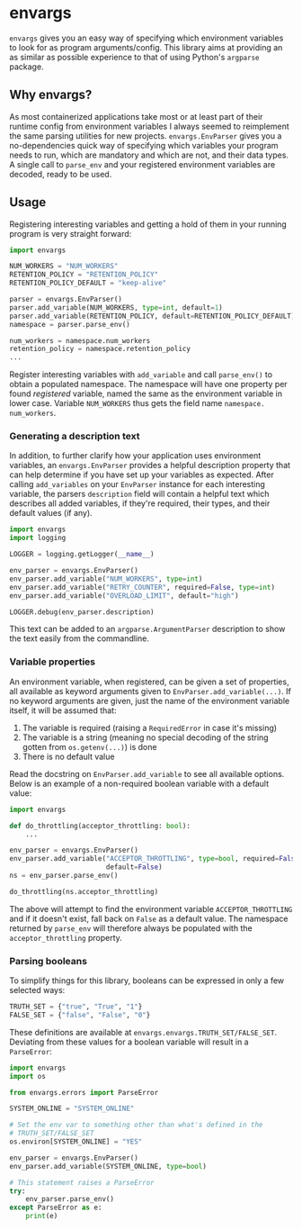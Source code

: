 # envargs

`envargs` gives you an easy way of specifying which environment variables to
look for as program arguments/config. This library aims at providing an as 
similar as possible experience to that of using Python's `argparse` package.

## Why envargs?
As most containerized applications take most or at least part of their 
runtime config from environment variables I always seemed to reimplement the 
same parsing utilities for new projects. `envargs.EnvParser` gives you a 
no-dependencies quick way of specifying which variables your program needs 
to run, which are mandatory and which are not, and their data types. A 
single call to `parse_env` and your registered environment variables are 
decoded, ready to be used.

## Usage
Registering interesting variables and getting a hold of them in your running
program is very straight forward:
```python
import envargs

NUM_WORKERS = "NUM_WORKERS"
RETENTION_POLICY = "RETENTION_POLICY"
RETENTION_POLICY_DEFAULT = "keep-alive"

parser = envargs.EnvParser()
parser.add_variable(NUM_WORKERS, type=int, default=1)
parser.add_variable(RETENTION_POLICY, default=RETENTION_POLICY_DEFAULT)
namespace = parser.parse_env()

num_workers = namespace.num_workers
retention_policy = namespace.retention_policy
...
```
Register interesting variables with `add_variable` and call `parse_env()` to 
obtain a populated namespace. The namespace will have one property per found 
*registered* variable, named the same as the environment variable in lower 
case. Variable `NUM_WORKERS` thus gets the field name `namespace.
num_workers`.

### Generating a description text
In addition, to further clarify how your 
application uses environment variables, an `envargs.EnvParser` provides a 
helpful description property that can help determine if you have set up your 
variables as expected. After calling `add_variables` on your `EnvParser` 
instance for each interesting variable, the parsers `description` field will 
contain a helpful text which describes all added variables, if they're 
required, their types, and their default values (if any).

```python
import envargs
import logging

LOGGER = logging.getLogger(__name__)

env_parser = envargs.EnvParser()
env_parser.add_variable("NUM_WORKERS", type=int)
env_parser.add_variable("RETRY_COUNTER", required=False, type=int)
env_parser.add_variable("OVERLOAD_LIMIT", default="high")

LOGGER.debug(env_parser.description)
```
This text can be added to an `argparse.ArgumentParser` description to show 
the text easily from the commandline.

### Variable properties
An environment variable, when registered, can be given a set of properties, 
all available as keyword arguments given to `EnvParser.add_variable(...)`. 
If no keyword arguments are given, just the name of the environment variable 
itself, it will be assumed that:
1. The variable is required (raising a `RequiredError` in case it's missing)
2. The variable is a string (meaning no special decoding of the string 
   gotten from `os.getenv(...)`) is done
3. There is no default value

Read the docstring on `EnvParser.add_variable` to see all available options. 
Below is an example of a non-required boolean variable with a default value:

```python
import envargs

def do_throttling(acceptor_throttling: bool):
    ...

env_parser = envargs.EnvParser()
env_parser.add_variable("ACCEPTOR_THROTTLING", type=bool, required=False, 
                        default=False)
ns = env_parser.parse_env()

do_throttling(ns.acceptor_throttling)
```
The above will attempt to find the environment variable 
`ACCEPTOR_THROTTLING` and if it doesn't exist, fall back on `False` as a 
default value. The namespace returned by `parse_env` will therefore always 
be populated with the `acceptor_throttling` property.

### Parsing booleans
To simplify things for this library, booleans can be expressed in only a few 
selected ways:
```python
TRUTH_SET = {"true", "True", "1"}
FALSE_SET = {"false", "False", "0"}
```
These definitions are available at `envargs.envargs.TRUTH_SET/FALSE_SET`. 
Deviating from these values for a boolean variable will result in a 
`ParseError`:

```python
import envargs
import os

from envargs.errors import ParseError

SYSTEM_ONLINE = "SYSTEM_ONLINE"

# Set the env var to something other than what's defined in the 
# TRUTH_SET/FALSE_SET
os.environ[SYSTEM_ONLINE] = "YES"

env_parser = envargs.EnvParser()
env_parser.add_variable(SYSTEM_ONLINE, type=bool)

# This statement raises a ParseError
try:
    env_parser.parse_env()
except ParseError as e:
    print(e)
```
